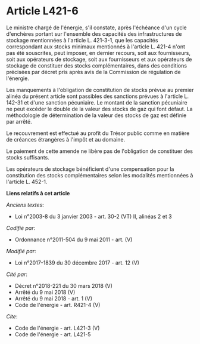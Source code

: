 # Article L421-6

Le ministre chargé de l'énergie, s'il constate, après l'échéance d'un cycle d'enchères portant sur l'ensemble des capacités
des infrastructures de stockage mentionnées à l'article L. 421-3-1, que les capacités correspondant aux stocks minimaux
mentionnés à l'article L. 421-4 n'ont pas été souscrites, peut imposer, en dernier recours, soit aux fournisseurs, soit aux
opérateurs de stockage, soit aux fournisseurs et aux opérateurs de stockage de constituer des stocks complémentaires, dans
des conditions précisées par décret pris après avis de la Commission de régulation de l'énergie.

Les manquements à l'obligation de constitution de stocks prévue au premier alinéa du présent article sont passibles des
sanctions prévues à l'article L. 142-31 et d'une sanction pécuniaire. Le montant de la sanction pécuniaire ne peut excéder le
double de la valeur des stocks de gaz qui font défaut. La méthodologie de détermination de la valeur des stocks de gaz est
définie par arrêté.

Le recouvrement est effectué au profit du Trésor public comme en matière de créances étrangères à l'impôt et au domaine.

Le paiement de cette amende ne libère pas de l'obligation de constituer des stocks suffisants.

Les opérateurs de stockage bénéficient d'une compensation pour la constitution des stocks complémentaires selon les modalités
mentionnées à l'article L. 452-1.

**Liens relatifs à cet article**

_Anciens textes_:

  - Loi n°2003-8 du 3 janvier 2003 - art. 30-2 (VT) II, alinéas 2 et 3

_Codifié par_:

  - Ordonnance n°2011-504 du 9 mai 2011 - art. (V)

_Modifié par_:

  - Loi n°2017-1839 du 30 décembre 2017 - art. 12 (V)

_Cité par_:

  - Décret n°2018-221 du 30 mars 2018 (V)
  - Arrêté du 9 mai 2018 (V)
  - Arrêté du 9 mai 2018 - art. 1 (V)
  - Code de l'énergie - art. R421-4 (V)

_Cite_:

  - Code de l'énergie - art. L421-3 (V)
  - Code de l'énergie - art. L421-5
